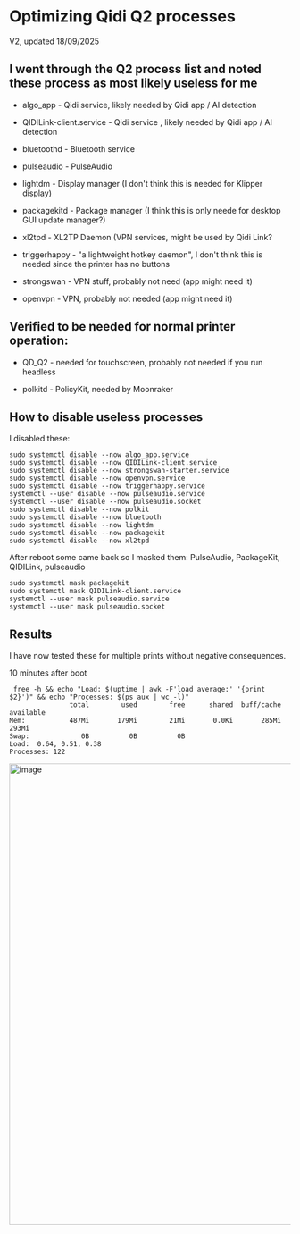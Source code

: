 # Optimizing Qidi Q2 processes

V2, updated 18/09/2025

## I went through the Q2 process list and noted these process as most likely useless for me

- algo_app - Qidi service, likely needed by Qidi app / AI detection

- QIDILink-client.service - Qidi service , likely needed by Qidi app / AI detection

- bluetoothd - Bluetooth service 

- pulseaudio - PulseAudio 

- lightdm - Display manager (I don't think this is needed for Klipper display) 

- packagekitd - Package manager (I think this is only neede for desktop GUI update manager?)

- xl2tpd - XL2TP Daemon (VPN services, might be used by Qidi Link? 

- triggerhappy - "a lightweight hotkey daemon", I don't think this is needed since the printer has no buttons

- strongswan - VPN stuff, probably not need (app might need it)

- openvpn - VPN, probably not needed (app might need it)

## Verified to be needed for normal printer operation:

- QD_Q2 - needed for touchscreen, probably not needed if you run headless

- polkitd - PolicyKit, needed by Moonraker

## How to disable useless processes 

I disabled these: 

```
sudo systemctl disable --now algo_app.service
sudo systemctl disable --now QIDILink-client.service
sudo systemctl disable --now strongswan-starter.service  
sudo systemctl disable --now openvpn.service
sudo systemctl disable --now triggerhappy.service
systemctl --user disable --now pulseaudio.service
systemctl --user disable --now pulseaudio.socket
sudo systemctl disable --now polkit
sudo systemctl disable --now bluetooth
sudo systemctl disable --now lightdm
sudo systemctl disable --now packagekit
sudo systemctl disable --now xl2tpd
```

After reboot some came back so I masked them: PulseAudio, PackageKit, QIDILink, pulseaudio

```
sudo systemctl mask packagekit
sudo systemctl mask QIDILink-client.service
systemctl --user mask pulseaudio.service
systemctl --user mask pulseaudio.socket
```

## Results

I have now tested these for multiple prints without negative consequences. 

10 minutes after boot

```
 free -h && echo "Load: $(uptime | awk -F'load average:' '{print $2}')" && echo "Processes: $(ps aux | wc -l)"
               total        used        free      shared  buff/cache   available
Mem:           487Mi       179Mi        21Mi       0.0Ki       285Mi       293Mi
Swap:             0B          0B          0B
Load:  0.64, 0.51, 0.38
Processes: 122
```

<img width="1736" height="826" alt="image" src="https://github.com/user-attachments/assets/5700d53d-3f07-4aac-90b4-763e63ae18e5" />


